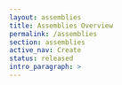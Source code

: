 ```yaml
---
layout: assemblies
title: Assemblies Overview
permalink: /assemblies
section: assemblies
active_nav: Create
status: released
intro_paragraph: >
---
```


